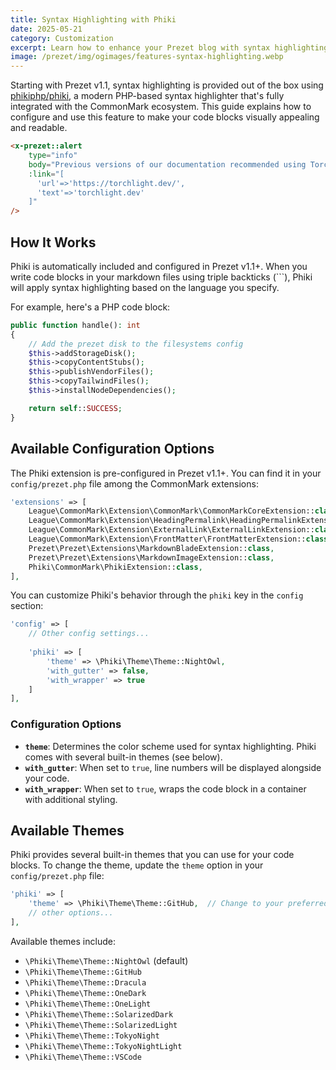 ```yaml
---
title: Syntax Highlighting with Phiki
date: 2025-05-21
category: Customization
excerpt: Learn how to enhance your Prezet blog with syntax highlighting using Phiki, a powerful and easy-to-use solution built into Prezet 1.1+.
image: /prezet/img/ogimages/features-syntax-highlighting.webp
---
```


Starting with Prezet v1.1, syntax highlighting is provided out of the box using [phikiphp/phiki](https://github.com/phikiphp/phiki), a modern PHP-based syntax highlighter that's fully integrated with the CommonMark ecosystem. This guide explains how to configure and use this feature to make your code blocks visually appealing and readable.

```html +parse
<x-prezet::alert
    type="info"
    body="Previous versions of our documentation recommended using Torchlight for syntax highlighting. However, due to compatibility issues with newer Laravel versions we now recommend using the built-in Phiki highlighter."
    :link="[
      'url'=>'https://torchlight.dev/',
      'text'=>'torchlight.dev'
    ]"
/>
```

## How It Works

Phiki is automatically included and configured in Prezet v1.1+. When you write code blocks in your markdown files using triple backticks (```), Phiki will apply syntax highlighting based on the language you specify.

For example, here's a PHP code block:

```php
public function handle(): int
{
    // Add the prezet disk to the filesystems config
    $this->addStorageDisk();
    $this->copyContentStubs();
    $this->publishVendorFiles();
    $this->copyTailwindFiles();
    $this->installNodeDependencies();

    return self::SUCCESS;
}
```

## Available Configuration Options

The Phiki extension is pre-configured in Prezet v1.1+. You can find it in your `config/prezet.php` file among the CommonMark extensions:

```php
'extensions' => [
    League\CommonMark\Extension\CommonMark\CommonMarkCoreExtension::class,
    League\CommonMark\Extension\HeadingPermalink\HeadingPermalinkExtension::class,
    League\CommonMark\Extension\ExternalLink\ExternalLinkExtension::class,
    League\CommonMark\Extension\FrontMatter\FrontMatterExtension::class,
    Prezet\Prezet\Extensions\MarkdownBladeExtension::class,
    Prezet\Prezet\Extensions\MarkdownImageExtension::class,
    Phiki\CommonMark\PhikiExtension::class,
],
```

You can customize Phiki's behavior through the `phiki` key in the `config` section:

```php
'config' => [
    // Other config settings...
    
    'phiki' => [
        'theme' => \Phiki\Theme\Theme::NightOwl,
        'with_gutter' => false,
        'with_wrapper' => true
    ]
],
```

### Configuration Options

- **`theme`**: Determines the color scheme used for syntax highlighting. Phiki comes with several built-in themes (see below).
- **`with_gutter`**: When set to `true`, line numbers will be displayed alongside your code.
- **`with_wrapper`**: When set to `true`, wraps the code block in a container with additional styling.

## Available Themes

Phiki provides several built-in themes that you can use for your code blocks. To change the theme, update the `theme` option in your `config/prezet.php` file:

```php
'phiki' => [
    'theme' => \Phiki\Theme\Theme::GitHub,  // Change to your preferred theme
    // other options...
],
```

Available themes include:

- `\Phiki\Theme\Theme::NightOwl` (default)
- `\Phiki\Theme\Theme::GitHub`
- `\Phiki\Theme\Theme::Dracula`
- `\Phiki\Theme\Theme::OneDark`
- `\Phiki\Theme\Theme::OneLight`
- `\Phiki\Theme\Theme::SolarizedDark`
- `\Phiki\Theme\Theme::SolarizedLight`
- `\Phiki\Theme\Theme::TokyoNight`
- `\Phiki\Theme\Theme::TokyoNightLight`
- `\Phiki\Theme\Theme::VSCode`
